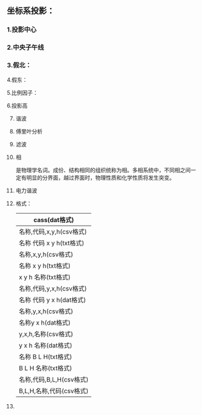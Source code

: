 ## 坐标系投影：



### 1.投影中心



### 2.中央子午线



### 3.假北：



4.假东：



5.比例因子：



6.投影高





7. 谐波

   

8. 傅里叶分析

   

9. 滤波

   

10. 相

    是物理学名词。成份、结构相同的组织统称为相。多相系统中，不同相之间一定有明显的分界面，越过界面时，物理性质和化学性质将发生突变。

    

11. 电力谐波

    

12. 格式：

    | cass(dat格式)            |
    | ------------------------ |
    | 名称,代码,x,y,h(csv格式) |
    | 名称 代码 x y h(txt格式) |
    | 名称,x,y,h(csv格式)      |
    | 名称 x y h(txt格式)      |
    | x y h 名称(txt格式)      |
    | 名称,代码,y,x,h(csv格式) |
    | 名称 代码 y x h(dat格式) |
    | 名称,y,x,h(csv格式)      |
    | 名称y x h(dat格式)       |
    | y,x,h,名称(csv格式)      |
    | y x h 名称(dat格式)      |
    | 名称 B L H(txt格式)      |
    | B L H 名称(txt格式)      |
    | 名称,代码,B,L,H(csv格式) |
    | B,L,H,名称,代码(csv格式) |

    

    

13. 














































